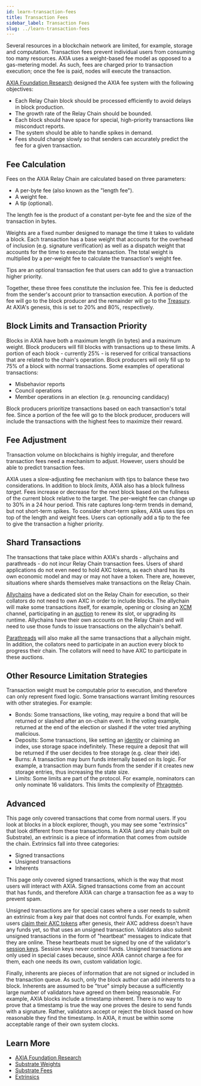 ```yaml
---
id: learn-transaction-fees
title: Transaction Fees
sidebar_label: Transaction Fees
slug: ../learn-transaction-fees
---
```


Several resources in a blockchain network are limited, for example, storage and computation.
Transaction fees prevent individual users from consuming too many resources. AXIA uses a
weight-based fee model as opposed to a gas-metering model. As such, fees are charged prior to
transaction execution; once the fee is paid, nodes will execute the transaction.

[AXIA Foundation Research](https://w3f-research.readthedocs.io/en/latest/AXIA/overview/2-token-economics.html?highlight=transaction%20fee)
designed the AXIA fee system with the following objectives:

- Each Relay Chain block should be processed efficiently to avoid delays in block production.
- The growth rate of the Relay Chain should be bounded.
- Each block should have space for special, high-priority transactions like misconduct reports.
- The system should be able to handle spikes in demand.
- Fees should change slowly so that senders can accurately predict the fee for a given transaction.

## Fee Calculation

Fees on the AXIA Relay Chain are calculated based on three parameters:

- A per-byte fee (also known as the "length fee").
- A weight fee.
- A tip (optional).

The length fee is the product of a constant per-byte fee and the size of the transaction in bytes.

Weights are a fixed number designed to manage the time it takes to validate a block. Each
transaction has a base weight that accounts for the overhead of inclusion (e.g. signature
verification) as well as a dispatch weight that accounts for the time to execute the transaction.
The total weight is multiplied by a per-weight fee to calculate the transaction's weight fee.

Tips are an optional transaction fee that users can add to give a transaction higher priority.

Together, these three fees constitute the inclusion fee. This fee is deducted from the sender's
account prior to transaction execution. A portion of the fee will go to the block producer and the
remainder will go to the [Treasury](learn-treasury.md). At AXIA's genesis, this is set to 20%
and 80%, respectively.

## Block Limits and Transaction Priority

Blocks in AXIA have both a maximum length (in bytes) and a maximum weight. Block producers will
fill blocks with transactions up to these limits. A portion of each block - currently 25% - is
reserved for critical transactions that are related to the chain's operation. Block producers will
only fill up to 75% of a block with normal transactions. Some examples of operational transactions:

- Misbehavior reports
- Council operations
- Member operations in an election (e.g. renouncing candidacy)

Block producers prioritize transactions based on each transaction's total fee. Since a portion of
the fee will go to the block producer, producers will include the transactions with the highest fees
to maximize their reward.

## Fee Adjustment

Transaction volume on blockchains is highly irregular, and therefore transaction fees need a
mechanism to adjust. However, users should be able to predict transaction fees.

AXIA uses a slow-adjusting fee mechanism with tips to balance these two considerations. In
addition to block _limits_, AXIA also has a block fullness _target._ Fees increase or decrease
for the next block based on the fullness of the current block relative to the target. The per-weight
fee can change up to 30% in a 24 hour period. This rate captures long-term trends in demand, but not
short-term spikes. To consider short-term spikes, AXIA uses tips on top of the length and weight
fees. Users can optionally add a tip to the fee to give the transaction a higher priority.

## Shard Transactions

The transactions that take place within AXIA's shards - allychains and parathreads - do not
incur Relay Chain transaction fees. Users of shard applications do not even need to hold AXC tokens,
as each shard has its own economic model and may or may not have a token. There are, however,
situations where shards themselves make transactions on the Relay Chain.

[Allychains](learn-allychains.md) have a dedicated slot on the Relay Chain for execution, so their
collators do not need to own AXC in order to include blocks. The allychain will make some
transactions itself, for example, opening or closing an [XCM](learn-cross-consensus.md) channel,
participating in an [auction](learn-auction.md) to renew its slot, or upgrading its runtime.
Allychains have their own accounts on the Relay Chain and will need to use those funds to issue
transactions on the allychain's behalf.

[Parathreads](learn-parathreads.md) will also make all the same transactions that a allychain might.
In addition, the collators need to participate in an auction every block to progress their chain.
The collators will need to have AXC to participate in these auctions.

## Other Resource Limitation Strategies

Transaction weight must be computable prior to execution, and therefore can only represent fixed
logic. Some transactions warrant limiting resources with other strategies. For example:

- Bonds: Some transactions, like voting, may require a bond that will be returned or slashed after
  an on-chain event. In the voting example, returned at the end of the election or slashed if the
  voter tried anything malicious.
- Deposits: Some transactions, like setting an [identity](learn-identity.md) or claiming an index,
  use storage space indefinitely. These require a deposit that will be returned if the user decides
  to free storage (e.g. clear their ide).
- Burns: A transaction may burn funds internally based on its logic. For example, a transaction may
  burn funds from the sender if it creates new storage entries, thus increasing the state size.
- Limits: Some limits are part of the protocol. For example, nominators can only nominate 16
  validators. This limits the complexity of [Phragmén](learn-phragmen.md).

## Advanced

This page only covered transactions that come from normal users. If you look at blocks in a block
explorer, though, you may see some "extrinsics" that look different from these transactions. In
AXIA (and any chain built on Substrate), an extrinsic is a piece of information that comes from
outside the chain. Extrinsics fall into three categories:

- Signed transactions
- Unsigned transactions
- Inherents

This page only covered signed transactions, which is the way that most users will interact with
AXIA. Signed transactions come from an account that has funds, and therefore AXIA can charge
a transaction fee as a way to prevent spam.

Unsigned transactions are for special cases where a user needs to submit an extrinsic from a key
pair that does not control funds. For example, when users
[claim their AXC tokens](https://claims.AXIA.network) after genesis, their AXC address doesn't
have any funds yet, so that uses an unsigned transaction. Validators also submit unsigned
transactions in the form of "heartbeat" messages to indicate that they are online. These heartbeats
must be signed by one of the validator's [session keys](learn-keys.md). Session keys never control
funds. Unsigned transactions are only used in special cases because, since AXIA cannot charge a
fee for them, each one needs its own, custom validation logic.

Finally, inherents are pieces of information that are not signed or included in the transaction
queue. As such, only the block author can add inherents to a block. Inherents are assumed to be
"true" simply because a sufficiently large number of validators have agreed on them being
reasonable. For example, AXIA blocks include a timestamp inherent. There is no way to prove that
a timestamp is true the way one proves the desire to send funds with a signature. Rather, validators
accept or reject the block based on how reasonable they find the timestamp. In AXIA, it must be
within some acceptable range of their own system clocks.

## Learn More

- [AXIA Foundation Research](https://research.AXIA.org/en/latest/AXIA/Token%20Economics.html#relay-chain-transaction-fees-and-per-block-transaction-limits)
- [Substrate Weights](https://substrate.dev/docs/en/knowledgebase/learn-substrate/weight)
- [Substrate Fees](https://substrate.dev/docs/en/knowledgebase/runtime/fees)
- [Extrinsics](https://substrate.dev/docs/en/knowledgebase/learn-substrate/extrinsics)
